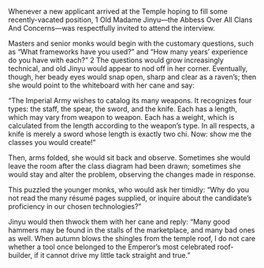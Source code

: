 Whenever a new applicant arrived at the Temple hoping to fill
some recently-vacated position, 1 Old Madame Jinyu—the
Abbess Over All Clans And Concerns—was respectfully invited
to attend the interview.

Masters and senior monks would begin with the customary
questions, such as “What frameworks have you used?”
and “How many years’ experience do you have with each?” 2
The questions would grow increasingly technical, and old
Jinyu would appear to nod off in her corner.  Eventually,
though, her beady eyes would snap open, sharp and clear as a raven’s;
then she would point to the whiteboard with her cane and say:

“The Imperial Army wishes to catalog its many weapons.  It
recognizes four types: the staff, the spear, the sword, and
the knife.  Each has a length, which may vary from weapon to
weapon.  Each has a weight, which is calculated from
the length according to the weapon’s type.  In all respects,
a knife is merely a sword whose length is exactly two
chi.  Now: show me the classes you would create!”

Then, arms folded, she would sit back and observe.
Sometimes she would leave the room after the class diagram
had been drawn; sometimes she would stay and alter the
problem, observing the changes made in response.

This puzzled the younger monks, who would ask her timidly:
“Why do you not read the many résumé pages supplied, or
inquire about the candidate’s proficiency in our chosen
technologies?”

Jinyu would then thwock them with her cane and reply: “Many
good hammers may be found in the stalls of the marketplace,
and many bad ones as well.  When autumn blows the shingles from
the temple roof, I do not care whether a tool once
belonged to the Emperor’s most celebrated roof-builder,
if it cannot drive my little tack straight and true.”
